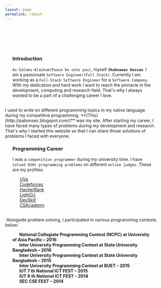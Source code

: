 ```yaml
---
layout: page
permalink: /about
---
```


<link rel="stylesheet" href="/assets/css/about.css">

<style>
h3, p {
  max-width: 800px;
  padding: 0 1.5rem;
  margin-left: auto;
  margin-right: auto;
}



</style>


<!-- Header (SECTION 1/3) -->
<header class="masthead">
  <p class="masthead-intro"></p>
  <h1 class="masthead-heading"><span id="typed"></span></h1>
</header>


<script>
var typed = new Typed('#typed', {
  strings: ["Hi, I'm", "Shahnawaz Hossan", "Software Engineer(Full-Stack)", "Byte Trek Ltd."],
  typeSpeed: 60,
  backSpeed: 60,
  loop: true,
  startDelay: 500,
  cursorChar: '_'
});

</script>

<br/>
<br/>

<h3><i class="fas fa-user-tie"></i> Introduction</h3>

`As-Salamu-Alaikum(Peace be unto you)`, myself **`Shahnawaz Hossan`**. I am a passionate `Software Engineer(Full Stack)`. Currently I am working as a `Full-Stack Software Engineer` for a `Software Company`. With my dedication and hard work I want to reach the pinnacle in the development, computing and research field. That's why I always wanted to be a part of a challenging career I love.

<br/>
I used to write on different programming topics in my native language during my competitive programming. **[This](http://pabonsec.blogspot.com/)** was my site. After starting my career, I have faced many types of problems during my development and research. That's why I started this website so that I can share those solutions of problems I faced with everyone.

<br/>
<h3><i class="fas fa-ribbon"></i> Programming Career</h3>

I was a `competitive programmer` during my university time. I have `solved 850+ programming problems` on different `online judges`. These are my profiles:


&nbsp;&nbsp;&nbsp;&nbsp;<i class="fas fa-pencil-alt"></i>&nbsp; [UVa](http://uhunt.felix-halim.net/id/370372)<br/>
&nbsp;&nbsp;&nbsp;&nbsp;<i class="fas fa-pencil-alt"></i>&nbsp; [Codeforces](http://codeforces.com/profile/Back_To_School)<br/>
&nbsp;&nbsp;&nbsp;&nbsp;<i class="fas fa-pencil-alt"></i>&nbsp; [HackerRank](https://www.hackerrank.com/Pabon_SEC)<br/>
&nbsp;&nbsp;&nbsp;&nbsp;<i class="fas fa-pencil-alt"></i>&nbsp; [LightOJ](http://www.lightoj.com/volume_userstat.php?user_id=14103)<br/>
&nbsp;&nbsp;&nbsp;&nbsp;<i class="fas fa-pencil-alt"></i>&nbsp; [DevSkill](https://www.devskill.com/Home/PublicProfile/Pabon_SEC)<br/>
&nbsp;&nbsp;&nbsp;&nbsp;<i class="fas fa-pencil-alt"></i>&nbsp; [CSAcademy](https://csacademy.com/user/TechTurtle)<br/>

<br/>
`Alongside problem solving, I participated in various programming contests
below:`


&nbsp;&nbsp;&nbsp;&nbsp;**<i class="fas fa-angle-right"></i>&nbsp; National Collegiate Programming Contest (NCPC) at University of Asia Pacific – 2016** <br/>
&nbsp;&nbsp;&nbsp;&nbsp;**<i class="fas fa-angle-right"></i>&nbsp; Inter University Programming Contest at State University Bangladesh – 2016** <br/>
&nbsp;&nbsp;&nbsp;&nbsp;**<i class="fas fa-angle-right"></i>&nbsp; Inter University Programming Contest at State University Bangladesh – 2015** <br/>
&nbsp;&nbsp;&nbsp;&nbsp;**<i class="fas fa-angle-right"></i>&nbsp; Inter University Programming Contest at BUET – 2015** <br/>
&nbsp;&nbsp;&nbsp;&nbsp;**<i class="fas fa-angle-right"></i>&nbsp; IUT 7 th National ICT FEST – 2015** <br/>
&nbsp;&nbsp;&nbsp;&nbsp;**<i class="fas fa-angle-right"></i>&nbsp; IUT 6 th National ICT FEST – 2014** <br/>
&nbsp;&nbsp;&nbsp;&nbsp;**<i class="fas fa-angle-right"></i>&nbsp; SEC CSE FEST – 2014** <br/>
